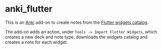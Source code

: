 # anki_flutter

This is an [Anki] add-on to create notes from the
[Flutter widgets catalog][widgets catalog].

The add-on adds an action, under `Tools -> Import Flutter Widgets`, which
creates a new deck and note type, downloads the widgets catalog and creates
a note for each widget.

[anki]: https://apps.ankiweb.net
[widgets catalog]: https://github.com/flutter/website/blob/master/src/_data/catalog/widgets.json
